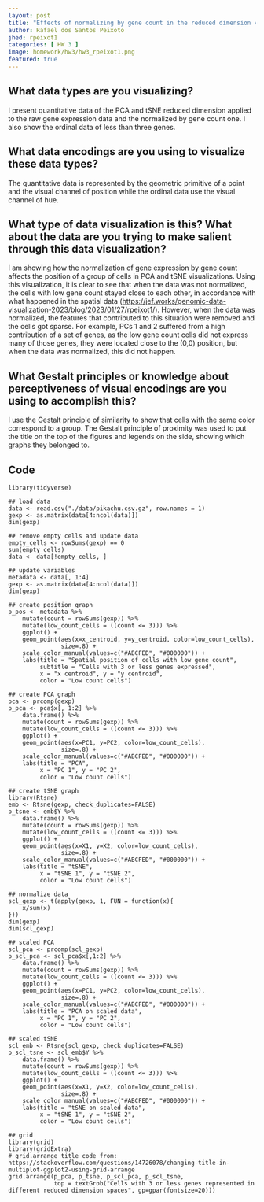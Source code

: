 ```yaml
---
layout: post
title: "Effects of normalizing by gene count in the reduced dimension visualization"
author: Rafael dos Santos Peixoto
jhed: rpeixot1
categories: [ HW 3 ]
image: homework/hw3/hw3_rpeixot1.png
featured: true
---
```


## What data types are you visualizing?
I present quantitative data of the PCA and tSNE reduced dimension applied to the raw gene expression data and the normalized by gene count one. I also show the ordinal data of less than three genes.

## What data encodings are you using to visualize these data types?
The quantitative data is represented by the geometric primitive of a point and the visual channel of position while the ordinal data use the visual channel of hue.

## What type of data visualization is this? What about the data are you trying to make salient through this data visualization? 
I am showing how the normalization of gene expression by gene count affects the position of a group of cells in PCA and tSNE visualizations. Using this visualization, it is clear to see that when the data was not normalized, the cells with low gene count stayed close to each other, in accordance with what happened in the spatial data (https://jef.works/genomic-data-visualization-2023/blog/2023/01/27/rpeixot1/). However, when the data was normalized, the features that contributed to this situation were removed and the cells got sparse. For example, PCs 1 and 2 suffered from a high contribution of a set of genes, as the low gene count cells did not express many of those genes, they were located close to the (0,0) position, but when the data was normalized, this did not happen.

## What Gestalt principles or knowledge about perceptiveness of visual encodings are you using to accomplish this?
I use the Gestalt principle of similarity to show that cells with the same color correspond to a group. The Gestalt principle of proximity was used to put the title on the top of the figures and legends on the side, showing which graphs they belonged to.

## Code

```{r}
library(tidyverse)

## load data
data <- read.csv("./data/pikachu.csv.gz", row.names = 1)
gexp <- as.matrix(data[4:ncol(data)])
dim(gexp)

## remove empty cells and update data
empty_cells <- rowSums(gexp) == 0
sum(empty_cells)
data <- data[!empty_cells, ]

## update variables
metadata <- data[, 1:4]
gexp <- as.matrix(data[4:ncol(data)])
dim(gexp)

## create position graph
p_pos <- metadata %>%
    mutate(count = rowSums(gexp)) %>%
    mutate(low_count_cells = ((count <= 3))) %>%
    ggplot() +
    geom_point(aes(x=x_centroid, y=y_centroid, color=low_count_cells),
               size=.8) +
    scale_color_manual(values=c("#ABCFED", "#000000")) +
    labs(title = "Spatial position of cells with low gene count",
         subtitle = "Cells with 3 or less genes expressed",
         x = "x centroid", y = "y centroid",
         color = "Low count cells")

## create PCA graph
pca <- prcomp(gexp)
p_pca <- pca$x[, 1:2] %>%
    data.frame() %>%
    mutate(count = rowSums(gexp)) %>%
    mutate(low_count_cells = ((count <= 3))) %>%
    ggplot() +
    geom_point(aes(x=PC1, y=PC2, color=low_count_cells),
               size=.8) +
    scale_color_manual(values=c("#ABCFED", "#000000")) +
    labs(title = "PCA",
         x = "PC 1", y = "PC 2",
         color = "Low count cells")

## create tSNE graph
library(Rtsne)
emb <- Rtsne(gexp, check_duplicates=FALSE)
p_tsne <- emb$Y %>%
    data.frame() %>%
    mutate(count = rowSums(gexp)) %>%
    mutate(low_count_cells = ((count <= 3))) %>%
    ggplot() +
    geom_point(aes(x=X1, y=X2, color=low_count_cells),
               size=.8) +
    scale_color_manual(values=c("#ABCFED", "#000000")) +
    labs(title = "tSNE",
         x = "tSNE 1", y = "tSNE 2",
         color = "Low count cells")

## normalize data
scl_gexp <- t(apply(gexp, 1, FUN = function(x){
    x/sum(x)
}))
dim(gexp)
dim(scl_gexp)

## scaled PCA
scl_pca <- prcomp(scl_gexp)
p_scl_pca <- scl_pca$x[,1:2] %>%
    data.frame() %>%
    mutate(count = rowSums(gexp)) %>%
    mutate(low_count_cells = ((count <= 3))) %>%
    ggplot() +
    geom_point(aes(x=PC1, y=PC2, color=low_count_cells),
               size=.8) +
    scale_color_manual(values=c("#ABCFED", "#000000")) +
    labs(title = "PCA on scaled data",
         x = "PC 1", y = "PC 2",
         color = "Low count cells")

## scaled tSNE
scl_emb <- Rtsne(scl_gexp, check_duplicates=FALSE)
p_scl_tsne <- scl_emb$Y %>%
    data.frame() %>%
    mutate(count = rowSums(gexp)) %>%
    mutate(low_count_cells = ((count <= 3))) %>%
    ggplot() +
    geom_point(aes(x=X1, y=X2, color=low_count_cells),
               size=.8) +
    scale_color_manual(values=c("#ABCFED", "#000000")) +
    labs(title = "tSNE on scaled data",
         x = "tSNE 1", y = "tSNE 2",
         color = "Low count cells")

## grid
library(grid)
library(gridExtra)
# grid.arrange title code from: https://stackoverflow.com/questions/14726078/changing-title-in-multiplot-ggplot2-using-grid-arrange
grid.arrange(p_pca, p_tsne, p_scl_pca, p_scl_tsne,
             top = textGrob("Cells with 3 or less genes represented in different reduced dimension spaces", gp=gpar(fontsize=20)))

```

